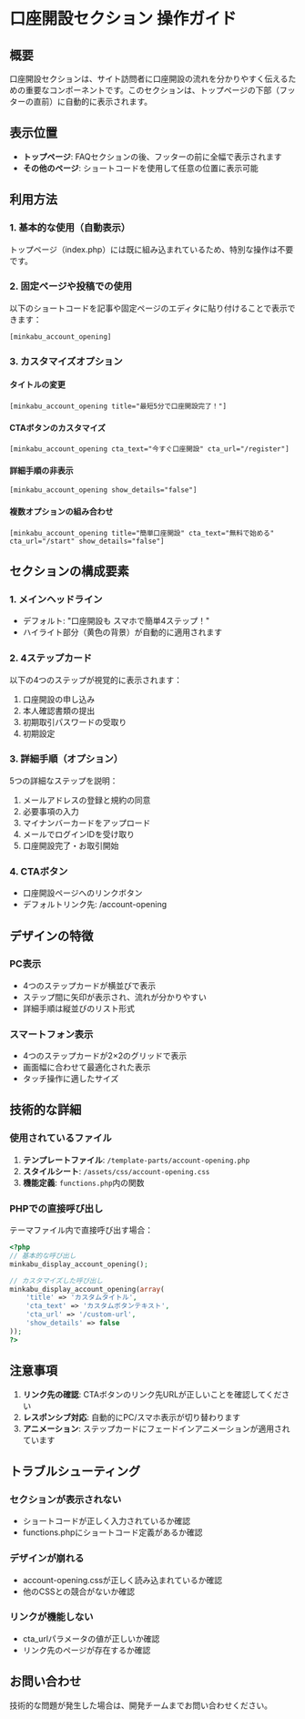 # 口座開設セクション 操作ガイド

## 概要
口座開設セクションは、サイト訪問者に口座開設の流れを分かりやすく伝えるための重要なコンポーネントです。このセクションは、トップページの下部（フッターの直前）に自動的に表示されます。

## 表示位置
- **トップページ**: FAQセクションの後、フッターの前に全幅で表示されます
- **その他のページ**: ショートコードを使用して任意の位置に表示可能

## 利用方法

### 1. 基本的な使用（自動表示）
トップページ（index.php）には既に組み込まれているため、特別な操作は不要です。

### 2. 固定ページや投稿での使用
以下のショートコードを記事や固定ページのエディタに貼り付けることで表示できます：

```
[minkabu_account_opening]
```

### 3. カスタマイズオプション

#### タイトルの変更
```
[minkabu_account_opening title="最短5分で口座開設完了！"]
```

#### CTAボタンのカスタマイズ
```
[minkabu_account_opening cta_text="今すぐ口座開設" cta_url="/register"]
```

#### 詳細手順の非表示
```
[minkabu_account_opening show_details="false"]
```

#### 複数オプションの組み合わせ
```
[minkabu_account_opening title="簡単口座開設" cta_text="無料で始める" cta_url="/start" show_details="false"]
```

## セクションの構成要素

### 1. メインヘッドライン
- デフォルト: "口座開設も スマホで簡単4ステップ！"
- ハイライト部分（黄色の背景）が自動的に適用されます

### 2. 4ステップカード
以下の4つのステップが視覚的に表示されます：
1. 口座開設の申し込み
2. 本人確認書類の提出
3. 初期取引パスワードの受取り
4. 初期設定

### 3. 詳細手順（オプション）
5つの詳細なステップを説明：
1. メールアドレスの登録と規約の同意
2. 必要事項の入力
3. マイナンバーカードをアップロード
4. メールでログインIDを受け取り
5. 口座開設完了・お取引開始

### 4. CTAボタン
- 口座開設ページへのリンクボタン
- デフォルトリンク先: /account-opening

## デザインの特徴

### PC表示
- 4つのステップカードが横並びで表示
- ステップ間に矢印が表示され、流れが分かりやすい
- 詳細手順は縦並びのリスト形式

### スマートフォン表示
- 4つのステップカードが2×2のグリッドで表示
- 画面幅に合わせて最適化された表示
- タッチ操作に適したサイズ

## 技術的な詳細

### 使用されているファイル
1. **テンプレートファイル**: `/template-parts/account-opening.php`
2. **スタイルシート**: `/assets/css/account-opening.css`
3. **機能定義**: `functions.php`内の関数

### PHPでの直接呼び出し
テーマファイル内で直接呼び出す場合：

```php
<?php 
// 基本的な呼び出し
minkabu_display_account_opening();

// カスタマイズした呼び出し
minkabu_display_account_opening(array(
    'title' => 'カスタムタイトル',
    'cta_text' => 'カスタムボタンテキスト',
    'cta_url' => '/custom-url',
    'show_details' => false
));
?>
```

## 注意事項

1. **リンク先の確認**: CTAボタンのリンク先URLが正しいことを確認してください
2. **レスポンシブ対応**: 自動的にPC/スマホ表示が切り替わります
3. **アニメーション**: ステップカードにフェードインアニメーションが適用されています

## トラブルシューティング

### セクションが表示されない
- ショートコードが正しく入力されているか確認
- functions.phpにショートコード定義があるか確認

### デザインが崩れる
- account-opening.cssが正しく読み込まれているか確認
- 他のCSSとの競合がないか確認

### リンクが機能しない
- cta_urlパラメータの値が正しいか確認
- リンク先のページが存在するか確認

## お問い合わせ
技術的な問題が発生した場合は、開発チームまでお問い合わせください。